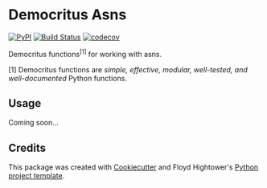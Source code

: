 # Democritus Asns

[![PyPI](https://img.shields.io/pypi/v/d8s-asns.svg)](https://pypi.python.org/pypi/d8s-asns)
[![Build Status](https://travis-ci.com/democritus-project/d8s-asns.svg?branch=main)](https://travis-ci.com/democritus-project/d8s-asns)
[![codecov](https://codecov.io/gh/democritus-project/d8s-asns/branch/main/graph/badge.svg?token=V0WOIXRGMM)](https://codecov.io/gh/democritus-project/d8s-asns)

Democritus functions<sup>[1]</sup> for working with asns.

[1] Democritus functions are <i>simple, effective, modular, well-tested, and well-documented</i> Python functions.

## Usage

Coming soon...

## Credits

This package was created with [Cookiecutter](https://github.com/audreyr/cookiecutter) and Floyd Hightower's [Python project template](https://github.com/fhightower-templates/python-project-template).
